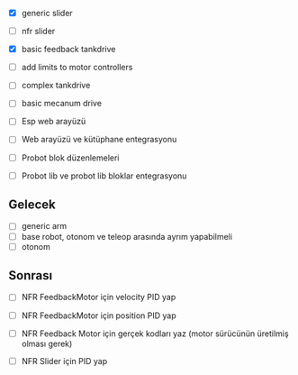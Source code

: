  - [x] generic slider
 - [ ] nfr slider
 - [x] basic feedback tankdrive

 - [ ] add limits to motor controllers
 - [ ] complex tankdrive
 - [ ] basic mecanum drive

 - [ ] Esp web arayüzü
 - [ ] Web arayüzü ve kütüphane entegrasyonu

 - [ ] Probot blok düzenlemeleri
 - [ ] Probot lib ve probot lib bloklar entegrasyonu


## Gelecek
 - [ ] generic arm
 - [ ] base robot, otonom ve teleop arasında ayrım yapabilmeli
 - [ ] otonom

## Sonrası
 - [ ] NFR FeedbackMotor için velocity PID yap
 - [ ] NFR FeedbackMotor için position PID yap
 - [ ] NFR Feedback Motor için gerçek kodları yaz (motor sürücünün üretilmiş olması gerek)
 - [ ] NFR Slider için PID yap

